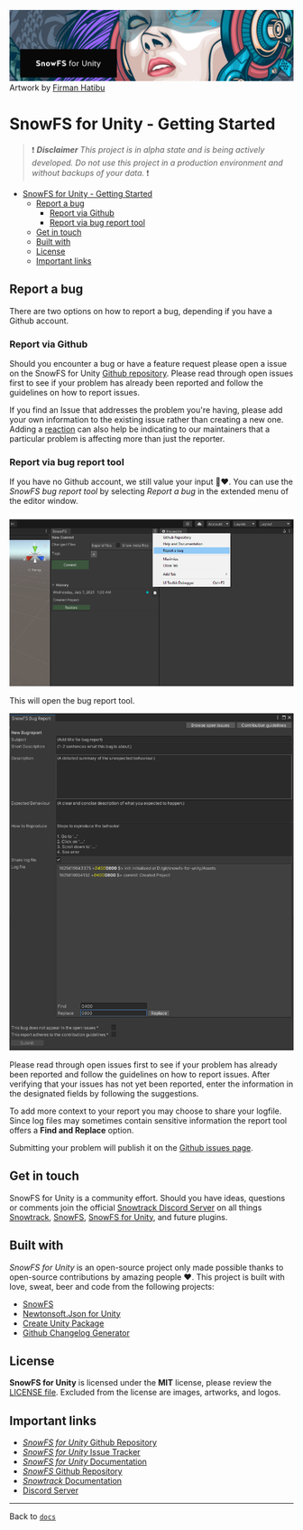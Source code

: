 ![](../readme-header.jpg) Artwork by [Firman Hatibu](https://www.instagram.com/firmanhatibu/?hl=en)

# SnowFS for Unity - Getting Started

> ❗ ***Disclaimer** This project is in alpha state and is being actively developed. Do not use this project in a production environment and without backups of your data.* ❗

- [SnowFS for Unity - Getting Started](#snowfs-for-unity---getting-started)
  - [Report a bug](#report-a-bug)
    - [Report via Github](#report-via-github)
    - [Report via bug report tool](#report-via-bug-report-tool)
  - [Get in touch](#get-in-touch)
  - [Built with](#built-with)
  - [License](#license)
  - [Important links](#important-links)

## Report a bug

There are two options on how to report a bug, depending if you have a Github account.

### Report via Github

Should you encounter a bug or have a feature request please open a issue on the SnowFS for Unity [Github repository](https://github.com/daniellanner/snowfs-for-unity/issues). Please read through open issues first to see if your problem has already been reported and follow the guidelines on how to report issues.

If you find an Issue that addresses the problem you're having, please add your own information to the existing issue rather than creating a new one. Adding a [reaction](https://github.blog/2016-03-10-add-reactions-to-pull-requests-issues-and-comments/) can also help be indicating to our maintainers that a particular problem is affecting more than just the reporter. 

### Report via bug report tool 

If you have no Github account, we still value your input :bug::heart:. You can use the *SnowFS bug report tool* by selecting *Report a bug* in the extended menu of the editor window.

![](img/meta-menu.png)

This will open the bug report tool.

![](img/bug-report-tool.png)

Please read through open issues first to see if your problem has already been reported and follow the guidelines on how to report issues. After verifying that your issues has not yet been reported, enter the information in the designated fields by following the suggestions.

To add more context to your report you may choose to share your logfile. Since log files may sometimes contain sensitive information the report tool offers a **Find and Replace** option.

Submitting your problem will publish it on the [Github issues page](https://github.com/daniellanner/snowfs-for-unity/issues).

## Get in touch

SnowFS for Unity is a community effort. Should you have ideas, questions or comments join the official [Snowtrack Discord Server](https://discord.gg/RDKPuH8dkA) on all things [Snowtrack](https://snowtrack.io/), [SnowFS](https://github.com/Snowtrack/SnowFS), [SnowFS for Unity](https://github.com/daniellanner/snowfs-for-unity), and future plugins.

## Built with

*SnowFS for Unity* is an open-source project only made possible thanks to open-source contributions by amazing people :heart:. This project is built with love, sweat, beer and code from the following projects:

- [SnowFS](https://github.com/Snowtrack/SnowFS)
- [Newtonsoft.Json for Unity](https://github.com/jilleJr/Newtonsoft.Json-for-Unity)
- [Create Unity Package](https://github.com/pCYSl5EDgo/create-unitypackage)
- [Github Changelog Generator](https://github.com/github-changelog-generator/github-changelog-generator)

## License

**SnowFS for Unity** is licensed under the **MIT** license, please review the [LICENSE file](LICENSE). Excluded from the license are images, artworks, and logos.

## Important links

- [*SnowFS for Unity* Github Repository](https://github.com/daniellanner/snowfs-for-unity)
- [*SnowFS for Unity* Issue Tracker](https://github.com/daniellanner/snowfs-for-unity/issues)
- [*SnowFS for Unity* Documentation](https://github.com/daniellanner/snowfs-for-unity/docs/get-started.md)
- [*SnowFS* Github Repository](https://github.com/Snowtrack/SnowFS)
- [*Snowtrack* Documentation](https://snowtrack.io/docs/)
- [Discord Server](https://discord.gg/RDKPuH8dkA)

---

Back to [`docs`](../docs)
